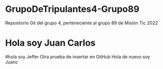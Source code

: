 # GrupoDeTripulantes4-Grupo89
Repositorio Git del grupo 4, perteneciente al grupo 89 de Misión Tic 2022
# Hola soy Juan Carlos
#hola soy Jeffer
Otra prueba de insertar en GitHub
Hola de nuevo soy Juanc


